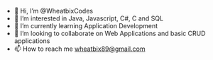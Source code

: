 - 👋 Hi, I’m @WheatbixCodes
- 👀 I’m interested in Java, Javascript, C#, C and SQL
- 🌱 I’m currently learning Application Development
- 💞️ I’m looking to collaborate on Web Applications and basic CRUD applications
- 📫 How to reach me wheatbix89@gmail.com

<!---
WheatbixCodes/WheatbixCodes is a ✨ special ✨ repository because its `README.md` (this file) appears on your GitHub profile.
You can click the Preview link to take a look at your changes.
--->
